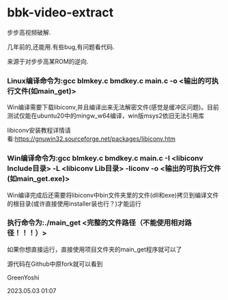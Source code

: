 bbk-video-extract
=================

步步高视频破解.

几年前的,还能用.有些bug,有问题看代码.

来源于对步步高某ROM的逆向.

### Linux编译命令为:gcc blmkey.c bmdkey.c main.c -o <输出的可执行文件(如main_get)>

Win编译需要下载libiconv,并且编译出来无法解密文件(感觉是缓冲区问题)。目前测试仅能在ubuntu20中的mingw_w64编译，win版msys2依旧无法引用库

libiconv安装教程详情请看:https://gnuwin32.sourceforge.net/packages/libiconv.htm

### Win编译命令为:gcc blmkey.c bmdkey.c main.c -I <libiconv Include目录> -L <libiconv Lib目录> -liconv -o <输出的可执行文件(如main_get.exe)>

Win编译完成后还需要将libiconv中bin文件夹里的文件(dll和exe)拷贝到编译文件的根目录(或许直接使用installer装也行？)才能运行

### 执行命令为:./main_get <完整的文件路径（不能使用相对路径！！！）>

如果你想直接运行，直接使用项目文件夹的main_get程序就可以了

源代码在Github中原fork就可以看到



GreenYoshi

2023.05.03 01:07
